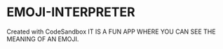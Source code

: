 # EMOJI-INTERPRETER
Created with CodeSandbox
IT IS A FUN APP WHERE YOU CAN SEE THE MEANING OF AN EMOJI.
